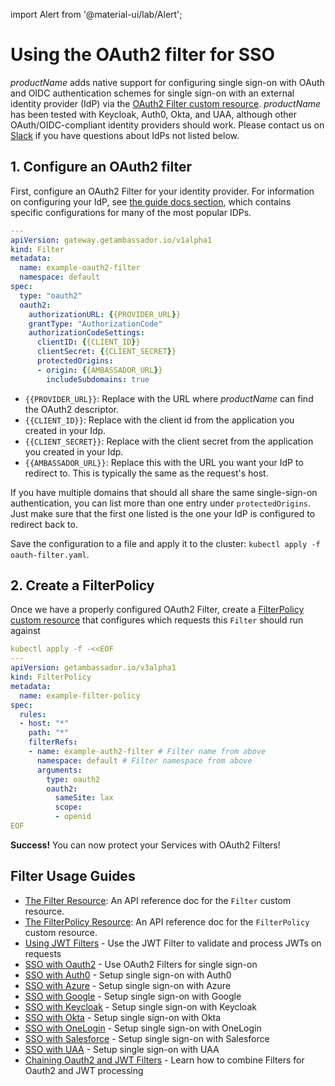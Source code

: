 import Alert from '@material-ui/lab/Alert';

# Using the OAuth2 filter for SSO

$productName$ adds native support for configuring single sign-on with OAuth
and OIDC authentication schemes for single sign-on with an external identity
provider (IdP) via the [OAuth2 Filter custom resource][]. $productName$ has
been tested with Keycloak, Auth0, Okta, and UAA, although other OAuth/OIDC-compliant
identity providers should work. Please contact us on [Slack][] if you have
questions about IdPs not listed below.

## 1. Configure an OAuth2 filter

First, configure an OAuth2 Filter for your identity provider. For information
on configuring your IdP, see [the guide docs section][], which contains specific configurations for many of the most popular IDPs.

```yaml
---
apiVersion: gateway.getambassador.io/v1alpha1
kind: Filter
metadata:
  name: example-oauth2-filter
  namespace: default
spec:
  type: "oauth2"
  oauth2:
    authorizationURL: {{PROVIDER_URL}}
    grantType: "AuthorizationCode"
    authorizationCodeSettings:
      clientID: {{CLIENT_ID}}
      clientSecret: {{CLIENT_SECRET}}
      protectedOrigins:
      - origin: {{AMBASSADOR_URL}}
        includeSubdomains: true
```

- `{{PROVIDER_URL}}`: Replace with the URL where $productName$ can find the OAuth2 descriptor.
- `{{CLIENT_ID}}`: Replace with the client id from the application you created in your Idp.
- `{{CLIENT_SECRET}}`: Replace with the client secret from the application you created in your Idp.
- `{{AMBASSADOR_URL}}`: Replace this with the URL you want your IdP to redirect to. This is typically the same as the request's host.

If you have multiple domains that should all share the same single-sign-on authentication,
you can list more than one entry under `protectedOrigins`. Just make sure that the first one listed
is the one your IdP is configured to redirect back to.

Save the configuration to a file and apply it to the cluster: `kubectl apply -f oauth-filter.yaml`.

## 2. Create a FilterPolicy

Once we have a properly configured OAuth2 Filter, create a [FilterPolicy custom resource][]
that configures which requests this `Filter` should run against

```yaml
kubectl apply -f -<<EOF
---
apiVersion: getambassador.io/v3alpha1
kind: FilterPolicy
metadata:
  name: example-filter-policy
spec:
  rules:
  - host: "*"
    path: "*"
    filterRefs:
    - name: example-auth2-filter # Filter name from above
      namespace: default # Filter namespace from above
      arguments:
        type: oauth2
        oauth2:
          sameSite: lax
          scope:
          - openid
EOF
```

<Alert severity="success"><b>Success!</b> You can now protect your Services with OAuth2 Filters!</Alert>

## Filter Usage Guides

- [The Filter Resource][]: An API reference doc for the `Filter` custom resource.
- [The FilterPolicy Resource][]: An API reference doc for the `FilterPolicy` custom resource.
- [Using JWT Filters][] - Use the JWT Filter to validate and process JWTs on requests
- [SSO with Oauth2][] - Use OAuth2 Filters for single sign-on
- [SSO with Auth0][] - Setup single sign-on with Auth0
- [SSO with Azure][] - Setup single sign-on with Azure
- [SSO with Google][] - Setup single sign-on with Google
- [SSO with Keycloak][] - Setup single sign-on with Keycloak
- [SSO with Okta][] - Setup single sign-on with Okta
- [SSO with OneLogin][] - Setup single sign-on with OneLogin
- [SSO with Salesforce][] - Setup single sign-on with Salesforce
- [SSO with UAA][] - Setup single sign-on with UAA
- [Chaining Oauth2 and JWT Filters][] - Learn how to combine Filters for Oauth2 and JWT processing

[the guide docs section]: #filter-usage-guides
[OAuth2 Filter custom resource]: ../../../custom-resources/filter-oauth2
[FilterPolicy custom resource]: ../../../custom-resources/filterpolicy
[The Filter Resource]: ../../../custom-resources/filter
[The FilterPolicy Resource]: ../../../custom-resources/filterpolicy
[Using JWT Filters]: ../../auth/jwt
[SSO with Auth0]: ../auth0
[SSO with Azure]: ../azure
[SSO with Google]: ../google
[SSO with Keycloak]: ../keycloak
[SSO with Oauth2]: ../oauth2-sso
[SSO with Okta]: ../okta
[SSO with OneLogin]: ../onelogin
[SSO with Salesforce]: ../salesforce
[SSO with UAA]: ../uaa
[Chaining Oauth2 and JWT Filters]: ../../auth/oauth2-and-jwt
[Slack]: https://a8r.io/slack
